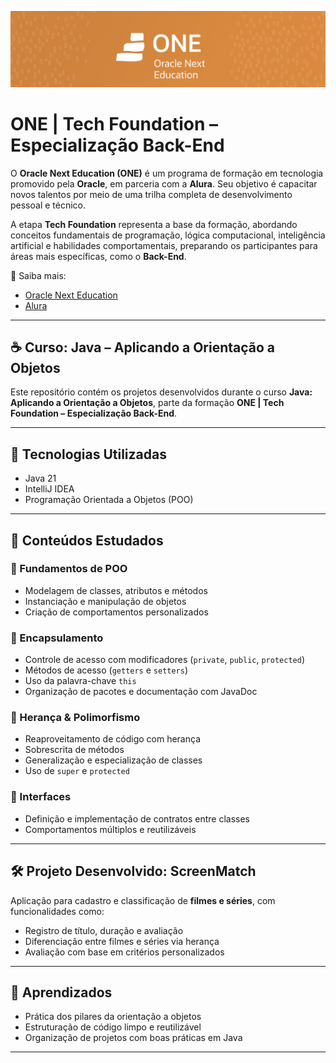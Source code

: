 ![Banner](img/one.png)

# ONE | Tech Foundation – Especialização Back-End

O **Oracle Next Education (ONE)** é um programa de formação em tecnologia promovido pela **Oracle**, em parceria com a **Alura**. Seu objetivo é capacitar novos talentos por meio de uma trilha completa de desenvolvimento pessoal e técnico.

A etapa **Tech Foundation** representa a base da formação, abordando conceitos fundamentais de programação, lógica computacional, inteligência artificial e habilidades comportamentais, preparando os participantes para áreas mais específicas, como o **Back-End**.

🔗 Saiba mais:
- [Oracle Next Education](https://www.oracle.com/br/education/oracle-next-education/)
- [Alura](https://www.alura.com.br/)

---

## ☕ Curso: Java – Aplicando a Orientação a Objetos

Este repositório contém os projetos desenvolvidos durante o curso **Java: Aplicando a Orientação a Objetos**, parte da formação **ONE | Tech Foundation – Especialização Back-End**.

---

## 🧪 Tecnologias Utilizadas

- Java 21
- IntelliJ IDEA
- Programação Orientada a Objetos (POO)

---

## 📘 Conteúdos Estudados

### 🧱 Fundamentos de POO
- Modelagem de classes, atributos e métodos  
- Instanciação e manipulação de objetos  
- Criação de comportamentos personalizados  

### 🔐 Encapsulamento
- Controle de acesso com modificadores (`private`, `public`, `protected`)  
- Métodos de acesso (`getters` e `setters`)  
- Uso da palavra-chave `this`  
- Organização de pacotes e documentação com JavaDoc  

### 🧬 Herança & Polimorfismo
- Reaproveitamento de código com herança  
- Sobrescrita de métodos  
- Generalização e especialização de classes  
- Uso de `super` e `protected`  

### 🔗 Interfaces
- Definição e implementação de contratos entre classes  
- Comportamentos múltiplos e reutilizáveis  

---

## 🛠️ Projeto Desenvolvido: **ScreenMatch**

Aplicação para cadastro e classificação de **filmes e séries**, com funcionalidades como:

- Registro de título, duração e avaliação  
- Diferenciação entre filmes e séries via herança  
- Avaliação com base em critérios personalizados  

---

## 🎯 Aprendizados

- Prática dos pilares da orientação a objetos  
- Estruturação de código limpo e reutilizável  
- Organização de projetos com boas práticas em Java  

---
